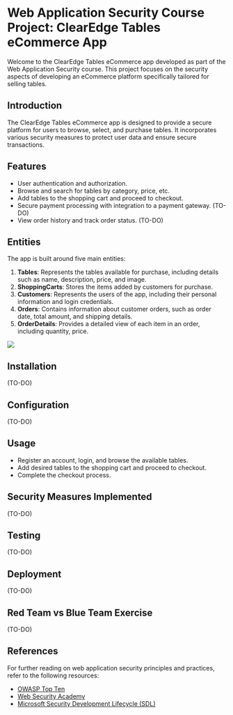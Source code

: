 ﻿# Web Application Security Course Project: ClearEdge Tables eCommerce App

Welcome to the ClearEdge Tables eCommerce app developed as part of the Web Application Security course. This project focuses on the security aspects of developing an eCommerce platform specifically tailored for selling tables.

## Introduction

The ClearEdge Tables eCommerce app is designed to provide a secure platform for users to browse, select, and purchase tables. It incorporates various security measures to protect user data and ensure secure transactions.

## Features

- User authentication and authorization.
- Browse and search for tables by category, price, etc.
- Add tables to the shopping cart and proceed to checkout.
- Secure payment processing with integration to a payment gateway. (TO-DO)
- View order history and track order status. (TO-DO)

## Entities

The app is built around five main entities:

1. **Tables**: Represents the tables available for purchase, including details such as name, description, price, and image.
2. **ShoppingCarts**: Stores the items added by customers for purchase.
3. **Customers**: Represents the users of the app, including their personal information and login credentials.
4. **Orders**: Contains information about customer orders, such as order date, total amount, and shipping details.
5. **OrderDetails**: Provides a detailed view of each item in an order, including quantity, price.

![](https://app.eraser.io/workspace/miYqFbDtNhCMZhvRNFQ9/preview?elements=DvGmzJYoAyn4iYD79lclyg&type=embed)

## Installation

(TO-DO)

## Configuration

(TO-DO)

## Usage

- Register an account, login, and browse the available tables.
- Add desired tables to the shopping cart and proceed to checkout.
- Complete the checkout process.

## Security Measures Implemented

(TO-DO)

## Testing

(TO-DO)

## Deployment

(TO-DO)

## Red Team vs Blue Team Exercise

(TO-DO)

## References

For further reading on web application security principles and practices, refer to the following resources:
- [OWASP Top Ten](https://owasp.org/www-project-top-ten/)
- [Web Security Academy](https://portswigger.net/web-security)
- [Microsoft Security Development Lifecycle (SDL)](https://www.microsoft.com/en-us/securityengineering/sdl)

